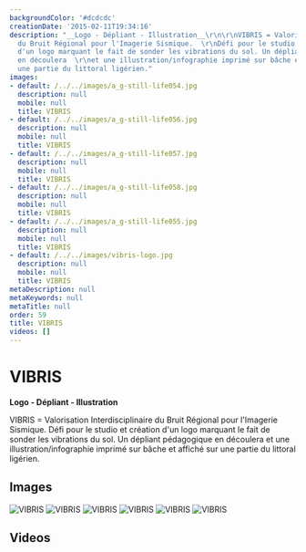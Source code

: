 ```yaml
---
backgroundColor: '#dcdcdc'
creationDate: '2015-02-11T19:34:16'
description: "__Logo - Dépliant - Illustration__\r\n\r\nVIBRIS = Valorisation Interdisciplinaire
  du Bruit Régional pour l'Imagerie Sismique.  \r\nDéfi pour le studio et création
  d'un logo marquant le fait de sonder les vibrations du sol. Un dépliant pédagogique
  en découlera  \r\net une illustration/infographie imprimé sur bâche et affiché sur
  une partie du littoral ligérien."
images:
- default: /../../images/a_g-still-life054.jpg
  description: null
  mobile: null
  title: VIBRIS
- default: /../../images/a_g-still-life056.jpg
  description: null
  mobile: null
  title: VIBRIS
- default: /../../images/a_g-still-life057.jpg
  description: null
  mobile: null
  title: VIBRIS
- default: /../../images/a_g-still-life058.jpg
  description: null
  mobile: null
  title: VIBRIS
- default: /../../images/a_g-still-life055.jpg
  description: null
  mobile: null
  title: VIBRIS
- default: /../../images/vibris-logo.jpg
  description: null
  mobile: null
  title: VIBRIS
metaDescription: null
metaKeywords: null
metaTitle: null
order: 59
title: VIBRIS
videos: []
---
```


# VIBRIS

__Logo - Dépliant - Illustration__

VIBRIS = Valorisation Interdisciplinaire du Bruit Régional pour l'Imagerie Sismique.
Défi pour le studio et création d'un logo marquant le fait de sonder les vibrations du sol. Un dépliant pédagogique en découlera
et une illustration/infographie imprimé sur bâche et affiché sur une partie du littoral ligérien.

## Images

![VIBRIS](/../../images/a_g-still-life054.jpg)
![VIBRIS](/../../images/a_g-still-life056.jpg)
![VIBRIS](/../../images/a_g-still-life057.jpg)
![VIBRIS](/../../images/a_g-still-life058.jpg)
![VIBRIS](/../../images/a_g-still-life055.jpg)
![VIBRIS](/../../images/vibris-logo.jpg)

## Videos
